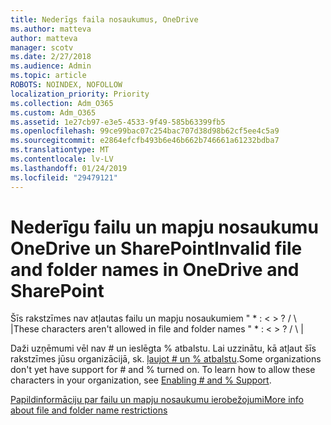 ```yaml
---
title: Nederīgs faila nosaukumus, OneDrive
ms.author: matteva
author: matteva
manager: scotv
ms.date: 2/27/2018
ms.audience: Admin
ms.topic: article
ROBOTS: NOINDEX, NOFOLLOW
localization_priority: Priority
ms.collection: Adm_O365
ms.custom: Adm_O365
ms.assetid: 1e27cb97-e3e5-4533-9f49-585b63399fb5
ms.openlocfilehash: 99ce99bac07c254bac707d38d98b62cf5ee4c5a9
ms.sourcegitcommit: e2864efcfb493b6e46b662b746661a61232bdba7
ms.translationtype: MT
ms.contentlocale: lv-LV
ms.lasthandoff: 01/24/2019
ms.locfileid: "29479121"
---
```

# <a name="invalid-file-and-folder-names-in-onedrive-and-sharepoint"></a><span data-ttu-id="da7e8-102">Nederīgu failu un mapju nosaukumu OneDrive un SharePoint</span><span class="sxs-lookup"><span data-stu-id="da7e8-102">Invalid file and folder names in OneDrive and SharePoint</span></span>

<span data-ttu-id="da7e8-p101">Šīs rakstzīmes nav atļautas failu un mapju nosaukumiem " \* : \< \> ? / \ |</span><span class="sxs-lookup"><span data-stu-id="da7e8-p101">These characters aren't allowed in file and folder names " \* : \< \> ? / \ |</span></span> 
  
<span data-ttu-id="da7e8-p102">Daži uzņēmumi vēl nav # un ieslēgta % atbalstu. Lai uzzinātu, kā atļaut šīs rakstzīmes jūsu organizācijā, sk. [ļaujot # un % atbalstu](https://go.microsoft.com/fwlink/?linkid=862611).</span><span class="sxs-lookup"><span data-stu-id="da7e8-p102">Some organizations don't yet have support for # and % turned on. To learn how to allow these characters in your organization, see [Enabling # and % Support](https://go.microsoft.com/fwlink/?linkid=862611).</span></span> 
  
[<span data-ttu-id="da7e8-107">Papildinformāciju par failu un mapju nosaukumu ierobežojumi</span><span class="sxs-lookup"><span data-stu-id="da7e8-107">More info about file and folder name restrictions</span></span>](https://go.microsoft.com/fwlink/?linkid=866430)
  


